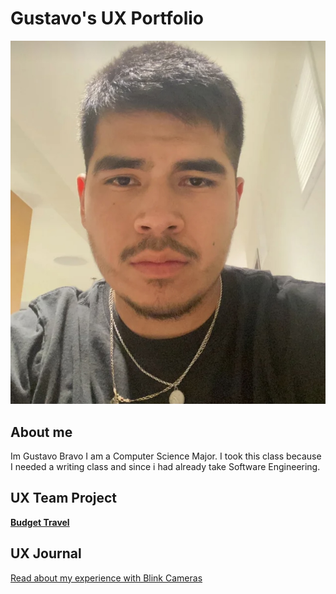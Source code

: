 # Gustavo's UX Portfolio

![A photo of Gustavo, the autor of this portfolio](/assets/IMG_6157.jpeg)
## About me
Im Gustavo Bravo I am a Computer Science Major. I took this class because I needed a writing class and since i had already take Software Engineering.

## UX Team Project

**[Budget Travel](https://github.com/ChicoState/UX-BudgetTravel/edit/main/README.md](https://chicostate.github.io/UX-BudgetTravel/))**

## UX Journal

[Read about my experience with Blink Cameras](j01/README.md)
